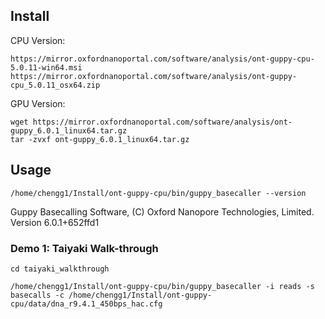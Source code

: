 
## Install

CPU Version:
```
https://mirror.oxfordnanoportal.com/software/analysis/ont-guppy-cpu-5.0.11-win64.msi
https://mirror.oxfordnanoportal.com/software/analysis/ont-guppy-cpu_5.0.11_osx64.zip
```

GPU Version:
```
wget https://mirror.oxfordnanoportal.com/software/analysis/ont-guppy_6.0.1_linux64.tar.gz
tar -zvxf ont-guppy_6.0.1_linux64.tar.gz
```


## Usage
```
/home/chengg1/Install/ont-guppy-cpu/bin/guppy_basecaller --version
```

Guppy Basecalling Software, (C) Oxford Nanopore Technologies, Limited. Version 6.0.1+652ffd1


### Demo 1: Taiyaki Walk-through

```
cd taiyaki_walkthrough
```

```
/home/chengg1/Install/ont-guppy-cpu/bin/guppy_basecaller -i reads -s basecalls -c /home/chengg1/Install/ont-guppy-cpu/data/dna_r9.4.1_450bps_hac.cfg
```

